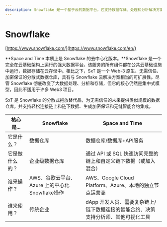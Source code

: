```yaml
---
description: Snowflake 是一个基于云的数据平台，它支持数据存储、处理和分析解决方案，这些解决方案比传统产品更快、更易于使用且更加灵活。
---
```


# Snowflake

​[https://www.snowflake.com/](https://www.snowflake.com/en/)​

**Space and Time 本质上是 Snowflake 的去中心化版本。**Snowflake 是一个完全在云基础架构上运行的强大数据平台。该服务的所有组件都在公共云基础设施中运行，数据存储在云存储中。相比之下，SxT 是一个 Web-3 原生、无需信任、加密保证的分散式数据仓库，具有与 Snowflake 云解决方案相当的可扩展性。尽管 Snowflake 彻底改变了大数据处理、分析和存储，但它的核心仍然是集中式模型，因此不适用于许多 Web3 项目。

SxT 是 Snowflake 的分散式拖放替代品，为无需信任的未来提供类似规模的数据仓库，并支持轻松连接链上和链下数据、生成加密保证和无缝智能合约集成。

| 核心是...  | Snowflake                        | Space and Time                               |
| ------- | -------------------------------- | -------------------------------------------- |
| 它是什么？   | 数据仓库                             | 数据仓库/数据库+API服务                               |
| 它是做什么的？ | 企业级数据仓库                          | 通过 API 或 SQL 快速访问完整的链上和自定义链下数据（或加入混合）        |
| 谁来操作？   | AWS、谷歌云平台、Azure 上的中心化Snowflake操作 | AWS、Google Cloud Platform、Azure、本地的独立节点运营商   |
| 谁来使用？   | 传统企业                             | dApp 开发人员、需要复杂链上/链下数据连接的智能合约、决策支持分析师、其他可视化工具 |



